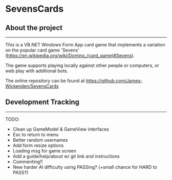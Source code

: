 # SevensCards

## About the project

---
This is a VB.NET Windows Form App card game that implements a variation on the popular card game 'Sevens' (<https://en.wikipedia.org/wiki/Domino_(card_game)#Sevens>).

The game supports playing locally against other people or computers, or web play with additional bots.

The online repository can be found at <https://github.com/James-Wickenden/SevensCards>

## Development Tracking

---

TODO:

- Clean up GameModel & GameView interfaces
- Esc to return to menu
- Better random usernames
- Add form resize options
- Loading msg for game screen
- Add a guide/help/about w/ git link and instructions
- Commenting!!
- New harder AI difficulty using PASSing? (+small chance for HARD to PASS?)
